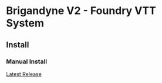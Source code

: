 # Brigandyne V2 - Foundry VTT System

## Install

### Manual Install

[Latest Release](https://github.com/monnierant/brigandyne/releases/latest/download/system.json)
